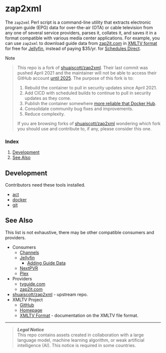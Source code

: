 # zap2xml
The `zap2xml` Perl script is a command-line utility that extracts electronic program guide (EPG) data for over-the-air (OTA) or cable television from any one of several service providers, parses it, collates it, and saves it in a format compatible with various media center applications. For example, you can use `zap2xml` to download guide data from [zap2it.com](https://tvlistings.zap2it.com) in [XMLTV format](https://wiki.xmltv.org/index.php/XMLTVFormat) for free for [Jellyfin](https://jellyfin.org), instead of paying $35/yr. for [Schedules Direct](https://www.schedulesdirect.org).

> [!NOTE]
> > This repo is a fork of [shuaiscott/zap2xml](https://github.com/shuaiscott/zap2xml). Their last commit was pushed April 2021 and the maintainer will not be able to access their GitHub account [until 2025](https://github.com/shuaiscott/zap2xml/issues/8#issuecomment-1805215717). The purpose of this fork is to:
> > 1. Rebuild the container to pull in security updates since April 2021.
> > 1. Add CICD with scheduled builds to continue to pull in security updates as they come.
> > 1. Publish the container somewhere [more reliable that Docker Hub](https://blog.alexellis.io/docker-is-deleting-open-source-images).
> > 1. Consolidate community bug fixes and improvements.
> > 1. Reduce complexity.
> >
> > If you are browsing forks of [shuaiscott/zap2xml](https://github.com/shuaiscott/zap2xml) wondering which fork you should use and contribute to, if any, please consider this one.

### Index
1. [Development](#development)
1. [See Also](#see-also)

## Development
Contributors need these tools installed.
- [act](https://github.com/nektos/act)
- [docker](https://docs.docker.com/engine/install)
- [git](https://git-scm.com)

## See Also
This list is not exhaustive, there may be other compatible consumers and providers.
- Consumers
    - [Channels](https://getchannels.com)
    - [Jellyfin](https://jellyfin.org)
        - [Adding Guide Data](https://jellyfin.org/docs/general/server/live-tv/setup-guide#adding-guide-data)
    - [NextPVR](https://www.nextpvr.com)
    - [Plex](https://www.plex.tv)
- Providers
    - [tvguide.com](https://www.tvguide.com/listings)
    - [zap2it.com](https://tvlistings.zap2it.com)
- [shuaiscott/zap2xml](https://github.com/shuaiscott/zap2xml) - upstream repo.
- XMLTV Project
    - [GitHub](https://github.com/XMLTV/xmltv)
    - [Homepage](https://wiki.xmltv.org/index.php/Main_Page)
    - [XMLTV Format](https://wiki.xmltv.org/index.php/XMLTVFormat) - documentation on the XMLTV file format.

***
> **_Legal Notice_**  
> This repo contains assets created in collaboration with a large language model, machine learning algorithm, or weak artificial intelligence (AI). This notice is required in some countries.
